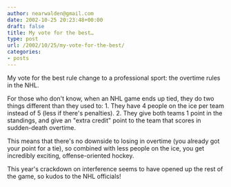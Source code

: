```yaml
---
author: nearwalden@gmail.com
date: 2002-10-25 20:23:48+00:00
draft: false
title: My vote for the best…
type: post
url: /2002/10/25/my-vote-for-the-best/
categories:
- posts
---
```


My vote for the best rule change to a professional sport:  the overtime rules in the NHL.

For those who don't know, when an NHL game ends up tied, they do two things different than they used to:  1.  They have 4 people on the ice per team instead of 5 (less if there's penalties).  2.  They give both teams 1 point in the standings, and give an "extra credit" point to the team that scores in sudden-death overtime.

This means that there's no downside to losing in overtime (you already got your point for a tie), so combined with less people on the ice, you get incredibly exciting, offense-oriented hockey. 

This year's crackdown on interference seems to have opened up the rest of the game, so kudos to the NHL officials!






